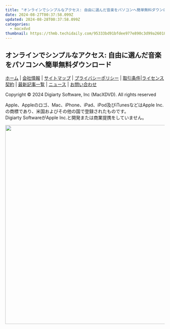 ```yaml
---
title: "オンラインでシンプルなアクセス: 自由に選んだ音楽をパソコンへ簡単無料ダウンロード"
date: 2024-08-27T00:37:58.099Z
updated: 2024-08-28T00:37:58.099Z
categories:
  - macxdvd
thumbnail: https://thmb.techidaily.com/95333bd91bfdee977e890c3d99a260180b34b4ad300f9b943b40a4dfe4ccda73.jpg
---
```


## オンラインでシンプルなアクセス: 自由に選んだ音楽をパソコンへ簡単無料ダウンロード

[ホーム](https://tools.techidaily.com/macxdvd/products/) | [会社情報](https://tools.techidaily.com/macxdvd/products/) | [サイトマップ](https://tools.techidaily.com/macxdvd/products/) | [プライバシーポリシー](https://tools.techidaily.com/macxdvd/products/) | [取引条件](https://tools.techidaily.com/macxdvd/products/)|[ライセンス契約](https://tools.techidaily.com/macxdvd/products/) | [最新記事一覧](https://tools.techidaily.com/macxdvd/products/) | [ニュース](https://tools.techidaily.com/macxdvd/products/) | [お問い合わせ](https://tools.techidaily.com/macxdvd/products/)

Copyright © 2024 Digiarty Software, Inc (MacXDVD). All rights reserved

Apple、Appleのロゴ、Mac、iPhone、iPad、iPod及びiTunesなどはApple Inc.の商標であり、米国およびその他の国で登録されたものです。  
Digiarty SoftwareがApple Inc.と開発または商業提携をしていません。

<ins class="adsbygoogle"
     style="display:block"
     data-ad-format="autorelaxed"
     data-ad-client="ca-pub-7571918770474297"
     data-ad-slot="1223367746"></ins>



<ins class="adsbygoogle"
     style="display:block"
     data-ad-client="ca-pub-7571918770474297"
     data-ad-slot="8358498916"
     data-ad-format="auto"
     data-full-width-responsive="true"></ins>



<!-- affiliate ads begin -->
<a href="https://versadesk.pxf.io/c/5597632/1892107/21290" target="_top" id="1892107"><img src="//a.impactradius-go.com/display-ad/21290-1892107" border="0" alt="" width="1200" height="628"/></a><img height="0" width="0" src="https://imp.pxf.io/i/5597632/1892107/21290" style="position:absolute;visibility:hidden;" border="0" />
<!-- affiliate ads end -->